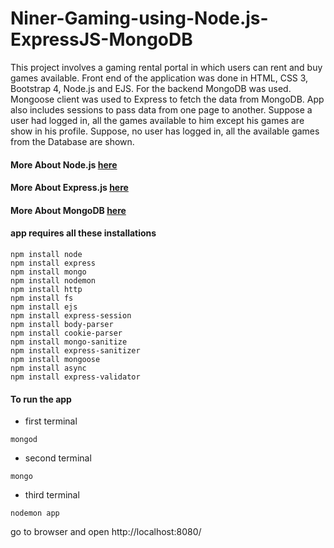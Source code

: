 # Niner-Gaming-using-Node.js-ExpressJS-MongoDB

This project involves a gaming rental portal in which users can rent and buy games available. Front end of the application was done in HTML, CSS 3, Bootstrap 4, Node.js and EJS. For the backend MongoDB was used. Mongoose client was used to Express to fetch the data from MongoDB. App also includes sessions to pass data from one page to another. Suppose a user had logged in, all the games available to him except his games are show in his profile. Suppose, no user has logged in, all the available games from the Database are shown.

#### More About Node.js [here](https://nodejs.org/en/)
#### More About Express.js [here](https://expressjs.com/)
#### More About MongoDB [here](https://www.mongodb.com/)

#### app requires all these installations
```
npm install node
npm install express
npm install mongo
npm install nodemon
npm install http
npm install fs
npm install ejs
npm install express-session
npm install body-parser
npm install cookie-parser
npm install mongo-sanitize
npm install express-sanitizer
npm install mongoose
npm install async
npm install express-validator
```
#### To run the app

- first terminal
```
mongod
```
- second terminal
```
mongo
```
- third terminal
```
nodemon app
```

go to browser and open http://localhost:8080/


